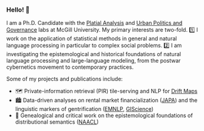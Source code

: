 ### Hello! 👋

I am a Ph.D. Candidate with the [Platial Analysis](https://platial.science/) and [Urban Politics and Governance](https://upgo.lab.mcgill.ca/) labs at McGill University. My primary interests are two-fold. 1️⃣ I work on the application of statistical methods in general and natural language processing in particular to complex social problems. 2️⃣ I am investigating the epistemological and historical foundations of natural language processing and large-language modeling, from the postwar cybernetics movement to contemporary practices. 

Some of my projects and publications include:

- 🗺️ Private-information retrieval (PIR) tile-serving and NLP for [Drift Maps](https://driftmaps.net/)
- 🏙️ Data-driven analyses on rental market financialization ([JAPA](https://www.tandfonline.com/doi/full/10.1080/01944363.2022.2126382)) and the linguistic markers of gentrification ([EMNLP](https://arxiv.org/abs/2310.15302), [GIScience](https://drops.dagstuhl.de/opus/volltexte/2023/18911/pdf/LIPIcs-GIScience-2023-16.pdf))
- 📖 Genealogical and critical work on the epistemological foundations of distributional semantics ([NAACL](https://aclanthology.org/2022.naacl-main.327/))

<!--
**maybemkl/maybemkl** is a ✨ _special_ ✨ repository because its `README.md` (this file) appears on your GitHub profile.

Here are some ideas to get you started:

- 🔭 I’m currently working on ...
- 🌱 I’m currently learning ...
- 👯 I’m looking to collaborate on ...
- 🤔 I’m looking for help with ...
- 💬 Ask me about ...
- 📫 How to reach me: ...
- 😄 Pronouns: ...
- ⚡ Fun fact: ...
-->
